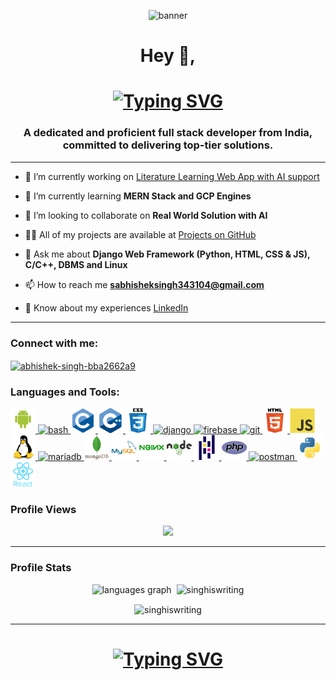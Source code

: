 <p align="center">
  <img src="https://github.com/user-attachments/assets/fa36ebab-2c92-4716-8e36-d8919b8f61a7" alt="banner" height="300" width="750"/>
</p>


<h1 align="center">Hey 👋,</h1>
<h1 align="center"><a href="https://git.io/typing-svg"><img src="https://readme-typing-svg.herokuapp.com?font=Fira+Code&weight=600&size=32&pause=1000&color=00E8F7&center=true&vCenter=true&repeat=false&width=441&height=55&lines=I'm+Abhishek+Singh" alt="Typing SVG" /></a></h1>
<h3 align="center">A dedicated and proficient full stack developer from India, committed to delivering top-tier solutions.</h3>

- - -

- 🔭 I’m currently working on [Literature Learning Web App with AI support](https://github.com/SinghIsWriting?tab=repositories)

- 🌱 I’m currently learning **MERN Stack and GCP Engines**

- 👯 I’m looking to collaborate on **Real World Solution with AI**

- 👨‍💻 All of my projects are available at [Projects on GitHub](https://github.com/SinghIsWriting?tab=repositories)

- 💬 Ask me about **Django Web Framework (Python, HTML, CSS & JS), C/C++, DBMS and Linux**

- 📫 How to reach me **sabhisheksingh343104@gmail.com**

- 📄 Know about my experiences [LinkedIn](https://www.linkedin.com/in/abhishek-singh-bba2662a9)

- - -

<h3 align="left">Connect with me:</h3>
<p align="left">
<a href="https://linkedin.com/in/abhishek-singh-bba2662a9" target="blank"><img align="center" src="https://raw.githubusercontent.com/rahuldkjain/github-profile-readme-generator/master/src/images/icons/Social/linked-in-alt.svg" alt="abhishek-singh-bba2662a9" height="30" width="40" /></a>
</p>


<h3 align="left">Languages and Tools:</h3>
<p align="left" gap:20> <a href="https://developer.android.com" target="_blank" rel="noreferrer"> <img src="https://raw.githubusercontent.com/devicons/devicon/master/icons/android/android-original-wordmark.svg" alt="android" width="40" height="40"/> </a> <a href="https://www.gnu.org/software/bash/" target="_blank" rel="noreferrer"> <img src="https://www.vectorlogo.zone/logos/gnu_bash/gnu_bash-icon.svg" alt="bash" width="40" height="40"/> </a> <a href="https://www.cprogramming.com/" target="_blank" rel="noreferrer"> <img src="https://raw.githubusercontent.com/devicons/devicon/master/icons/c/c-original.svg" alt="c" width="40" height="40"/> </a> <a href="https://www.w3schools.com/cpp/" target="_blank" rel="noreferrer"> <img src="https://raw.githubusercontent.com/devicons/devicon/master/icons/cplusplus/cplusplus-original.svg" alt="cplusplus" width="40" height="40"/> </a> <a href="https://www.w3schools.com/css/" target="_blank" rel="noreferrer"> <img src="https://raw.githubusercontent.com/devicons/devicon/master/icons/css3/css3-original-wordmark.svg" alt="css3" width="40" height="40"/> </a> <a href="https://www.djangoproject.com/" target="_blank" rel="noreferrer"> <img src="https://cdn.worldvectorlogo.com/logos/django.svg" alt="django" width="40" height="40"/> </a> <a href="https://firebase.google.com/" target="_blank" rel="noreferrer"> <img src="https://www.vectorlogo.zone/logos/firebase/firebase-icon.svg" alt="firebase" width="40" height="40"/> </a> <a href="https://git-scm.com/" target="_blank" rel="noreferrer"> <img src="https://www.vectorlogo.zone/logos/git-scm/git-scm-icon.svg" alt="git" width="40" height="40"/> </a> <a href="https://www.w3.org/html/" target="_blank" rel="noreferrer"> <img src="https://raw.githubusercontent.com/devicons/devicon/master/icons/html5/html5-original-wordmark.svg" alt="html5" width="40" height="40"/> </a> <a href="https://developer.mozilla.org/en-US/docs/Web/JavaScript" target="_blank" rel="noreferrer"> <img src="https://raw.githubusercontent.com/devicons/devicon/master/icons/javascript/javascript-original.svg" alt="javascript" width="40" height="40"/> </a> <a href="https://www.linux.org/" target="_blank" rel="noreferrer"> <img src="https://raw.githubusercontent.com/devicons/devicon/master/icons/linux/linux-original.svg" alt="linux" width="40" height="40"/> </a> <a href="https://mariadb.org/" target="_blank" rel="noreferrer"> <img src="https://www.vectorlogo.zone/logos/mariadb/mariadb-icon.svg" alt="mariadb" width="40" height="40"/> </a> <a href="https://www.mongodb.com/" target="_blank" rel="noreferrer"> <img src="https://raw.githubusercontent.com/devicons/devicon/master/icons/mongodb/mongodb-original-wordmark.svg" alt="mongodb" width="40" height="40"/> </a> <a href="https://www.mysql.com/" target="_blank" rel="noreferrer"> <img src="https://raw.githubusercontent.com/devicons/devicon/master/icons/mysql/mysql-original-wordmark.svg" alt="mysql" width="40" height="40"/> </a> <a href="https://www.nginx.com" target="_blank" rel="noreferrer"> <img src="https://raw.githubusercontent.com/devicons/devicon/master/icons/nginx/nginx-original.svg" alt="nginx" width="40" height="40"/> </a> <a href="https://nodejs.org" target="_blank" rel="noreferrer"> <img src="https://raw.githubusercontent.com/devicons/devicon/master/icons/nodejs/nodejs-original-wordmark.svg" alt="nodejs" width="40" height="40"/> </a> <a href="https://pandas.pydata.org/" target="_blank" rel="noreferrer"> <img src="https://raw.githubusercontent.com/devicons/devicon/2ae2a900d2f041da66e950e4d48052658d850630/icons/pandas/pandas-original.svg" alt="pandas" width="40" height="40"/> </a> <a href="https://www.php.net" target="_blank" rel="noreferrer"> <img src="https://raw.githubusercontent.com/devicons/devicon/master/icons/php/php-original.svg" alt="php" width="40" height="40"/> </a> <a href="https://postman.com" target="_blank" rel="noreferrer"> <img src="https://www.vectorlogo.zone/logos/getpostman/getpostman-icon.svg" alt="postman" width="40" height="40"/> </a> <a href="https://www.python.org" target="_blank" rel="noreferrer"> <img src="https://raw.githubusercontent.com/devicons/devicon/master/icons/python/python-original.svg" alt="python" width="40" height="40"/> </a> <a href="https://reactjs.org/" target="_blank" rel="noreferrer"> <img src="https://raw.githubusercontent.com/devicons/devicon/master/icons/react/react-original-wordmark.svg" alt="react" width="40" height="40"/> </a> </p>


### Profile Views
<div align="center">
  <img src="https://profile-counter.glitch.me/singhiswriting/count.svg?"  />
</div>

- - -

### Profile Stats
<div align="center">
  <img src="https://github-readme-stats.vercel.app/api/top-langs?username=singhiswriting&locale=en&hide_title=false&layout=compact&card_width=420&langs_count=10&theme=dracula&hide_border=false&order=2" height="180" alt="languages graph"  />
  &nbsp;<img src="https://github-readme-stats.vercel.app/api?username=singhiswriting&show_icons=true&theme=dracula&locale=en" height="180" alt="singhiswriting" /></p>
</div>
<div align="center">
  <img align="center" src="https://github-readme-streak-stats.herokuapp.com/?user=singhiswriting&theme=dracula" alt="singhiswriting" />
</div> 

- - -

<!---
![snake gif](https://github.com/SinghIsWriting/SinghIsWriting/blob/output/github-contribution-grid-snake.svg)
-->

<h1 align="center"><a href="https://git.io/typing-svg"><img src="https://readme-typing-svg.herokuapp.com?font=Fira+Code&weight=600&size=32&pause=1000&color=00E8F7&center=true&vCenter=true&repeat=true&width=541&height=55&lines=Thanks+for+visiting+👋+" alt="Typing SVG" /></a></h1>
